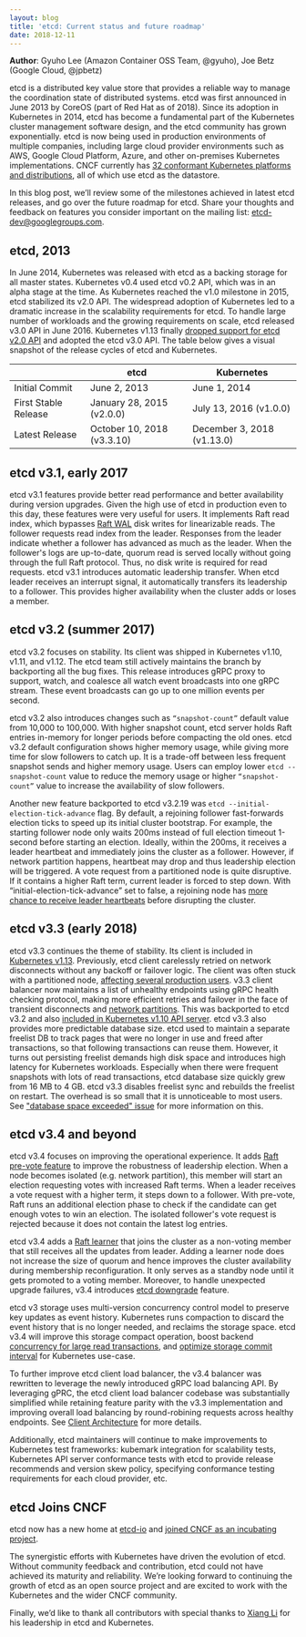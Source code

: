 ```yaml
---
layout: blog
title: 'etcd: Current status and future roadmap'
date: 2018-12-11
---
```


**Author**: Gyuho Lee (Amazon Container OSS Team, @gyuho), Joe Betz (Google Cloud, @jpbetz)

etcd is a distributed key value store that provides a reliable way to manage the coordination state of distributed systems. etcd was first announced in June 2013 by CoreOS (part of Red Hat as of 2018). Since its adoption in Kubernetes in 2014, etcd has become a fundamental part of the Kubernetes cluster management software design, and the etcd community has grown exponentially. etcd is now being used in production environments of multiple companies, including large cloud provider environments such as AWS, Google Cloud Platform, Azure, and other on-premises Kubernetes implementations. CNCF currently has [32 conformant Kubernetes platforms and distributions](https://www.cncf.io/announcement/2017/11/13/cloud-native-computing-foundation-launches-certified-kubernetes-program-32-conformant-distributions-platforms/), all of which use etcd as the datastore.

In this blog post, we’ll review some of the milestones achieved in latest etcd releases, and go over the future roadmap for etcd. Share your thoughts and feedback on features you consider important on the mailing list: etcd-dev@googlegroups.com.

## etcd, 2013

In June 2014, Kubernetes was released with etcd as a backing storage for all master states. Kubernetes v0.4 used etcd v0.2 API, which was in an alpha stage at the time. As Kubernetes reached the v1.0 milestone in 2015, etcd stabilized its v2.0 API. The widespread adoption of Kubernetes led to a dramatic increase in the scalability requirements for etcd. To handle large number of workloads and the growing requirements on scale, etcd released v3.0 API in June 2016. Kubernetes v1.13 finally [dropped support for etcd v2.0 API](https://github.com/kubernetes/enhancements/issues/622) and adopted the etcd v3.0 API. The table below gives a visual snapshot of the release cycles of etcd and Kubernetes.

|   | etcd | Kubernetes |
|---|---|---|
| Initial Commit | June 2, 2013 | June 1, 2014 |
| First Stable Release | January 28, 2015 (v2.0.0) | July 13, 2016 (v1.0.0) |
| Latest Release | October 10, 2018 (v3.3.10) | December 3, 2018 (v1.13.0) |

## etcd v3.1, early 2017

etcd v3.1 features provide better read performance and better availability during version upgrades. Given the high use of etcd in production even to this day, these features were very useful for users. It implements Raft read index, which bypasses [Raft WAL](https://godoc.org/github.com/etcd-io/etcd/wal) disk writes for linearizable reads. The follower requests read index from the leader. Responses from the leader indicate whether a follower has advanced as much as the leader. When the follower's logs are up-to-date, quorum read is served locally without going through the full Raft protocol. Thus, no disk write is required for read requests. etcd v3.1 introduces automatic leadership transfer. When etcd leader receives an interrupt signal, it automatically transfers its leadership to a follower. This provides higher availability when the cluster adds or loses a member.

## etcd v3.2 (summer 2017)

etcd v3.2 focuses on stability. Its client was shipped in Kubernetes v1.10, v1.11, and v1.12. The etcd team still actively maintains the branch by backporting all the bug fixes. This release introduces gRPC proxy to support, watch, and coalesce all watch event broadcasts into one gRPC stream. These event broadcasts can go up to one million events per second.

etcd v3.2 also introduces changes such as `“snapshot-count”` default value from 10,000 to 100,000. With higher snapshot count, etcd server holds Raft entries in-memory for longer periods before compacting the old ones. etcd v3.2 default configuration shows higher memory usage, while giving more time for slow followers to catch up. It is a trade-off between less frequent snapshot sends and higher memory usage. Users can employ lower `etcd --snapshot-count` value to reduce the memory usage or higher `“snapshot-count”` value to increase the availability of slow followers.

Another new feature backported to etcd v3.2.19 was `etcd --initial-election-tick-advance` flag. By default, a rejoining follower fast-forwards election ticks to speed up its initial cluster bootstrap. For example, the starting follower node only waits 200ms instead of full election timeout 1-second before starting an election. Ideally, within the 200ms, it receives a leader heartbeat and immediately joins the cluster as a follower. However, if network partition happens, heartbeat may drop and thus leadership election will be triggered. A vote request from a partitioned node is quite disruptive. If it contains a higher Raft term, current leader is forced to step down. With “initial-election-tick-advance” set to false, a rejoining node has [more chance to receive leader heartbeats](https://github.com/etcd-io/etcd/pull/9591) before disrupting the cluster.

## etcd v3.3 (early 2018)

etcd v3.3 continues the theme of stability. Its client is included in [Kubernetes v1.13](https://github.com/kubernetes/kubernetes/pull/69322). Previously, etcd client carelessly retried on network disconnects without any backoff or failover logic. The client was often stuck with a partitioned node, [affecting several production users](https://github.com/etcd-io/etcd/issues/7321). v3.3 client balancer now maintains a list of unhealthy endpoints using gRPC health checking protocol, making more efficient retries and failover in the face of transient disconnects and [network partitions](https://github.com/etcd-io/etcd/issues/8711). This was backported to etcd v3.2 and also [included in Kubernetes v1.10 API server](https://github.com/kubernetes/kubernetes/pull/57480). etcd v3.3 also provides more predictable database size. etcd used to maintain a separate freelist DB to track pages that were no longer in use and freed after transactions, so that following transactions can reuse them. However, it turns out persisting freelist demands high disk space and introduces high latency for Kubernetes workloads. Especially when there were frequent snapshots with lots of read transactions, etcd database size quickly grew from 16 MB to 4 GB. etcd v3.3 disables freelist sync and rebuilds the freelist on restart. The overhead is so small that it is unnoticeable to most users. See ["database space exceeded" issue](https://github.com/etcd-io/etcd/issues/8009) for more information on this.

## etcd v3.4 and beyond

etcd v3.4 focuses on improving the operational experience. It adds [Raft pre-vote feature](https://github.com/etcd-io/etcd/pull/9352) to improve the robustness of leadership election. When a node becomes isolated (e.g. network partition), this member will start an election requesting votes with increased Raft terms. When a leader receives a vote request with a higher term, it steps down to a follower. With pre-vote, Raft runs an additional election phase to check if the candidate can get enough votes to win an election. The isolated follower's vote request is rejected because it does not contain the latest log entries.

etcd v3.4 adds a [Raft learner](https://etcd.readthedocs.io/en/latest/server-learner.html#server-learner) that joins the cluster as a non-voting member that still receives all the updates from leader. Adding a learner node does not increase the size of quorum and hence improves the cluster availability during membership reconfiguration. It only serves as a standby node until it gets promoted to a voting member. Moreover, to handle unexpected upgrade failures, v3.4 introduces [etcd downgrade](https://groups.google.com/forum/?hl=en#!topic/etcd-dev/Hq6zru44L74) feature.

etcd v3 storage uses multi-version concurrency control model to preserve key updates as event history. Kubernetes runs compaction to discard the event history that is no longer needed, and reclaims the storage space. etcd v3.4 will improve this storage compact operation, boost backend [concurrency for large read transactions](https://github.com/etcd-io/etcd/pull/9384), and [optimize storage commit interval](https://github.com/etcd-io/etcd/pull/10283) for Kubernetes use-case.

To further improve etcd client load balancer, the v3.4 balancer was rewritten to leverage the newly introduced gRPC load balancing API. By leveraging gPRC, the etcd client load balancer codebase was substantially simplified while retaining feature parity with the v3.3 implementation and improving overall load balancing by round-robining requests across healthy endpoints. See [Client Architecture](https://etcd.readthedocs.io/en/latest/client-architecture.html#client-architecture) for more details.

Additionally, etcd maintainers will continue to make improvements to Kubernetes test frameworks: kubemark integration for scalability tests, Kubernetes API server conformance tests with etcd to provide release recommends and version skew policy, specifying conformance testing requirements for each cloud provider, etc.

## etcd Joins CNCF

etcd now has a new home at [etcd-io](https://github.com/etcd-io) and [joined CNCF as an incubating project](https://www.cncf.io/blog/2018/12/11/cncf-to-host-etcd/).

The synergistic efforts with Kubernetes have driven the evolution of etcd. Without community feedback and contribution, etcd could not have achieved its maturity and reliability. We’re looking forward to continuing the growth of etcd as an open source project and are excited to work with the Kubernetes and the wider CNCF community.

Finally, we’d like to thank all contributors with special thanks to [Xiang Li](https://github.com/xiang90) for his leadership in etcd and Kubernetes.
